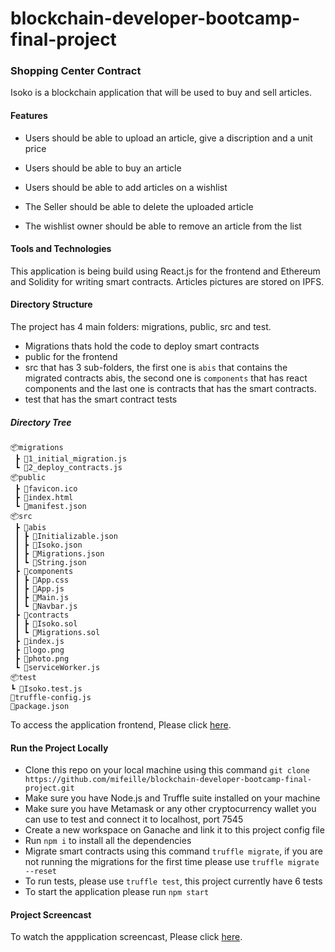 # blockchain-developer-bootcamp-final-project

### Shopping Center Contract
Isoko is a blockchain application that will be used to buy and sell articles.

#### Features

* Users should be able to upload an article, give a discription and a unit price

* Users should be able to buy an article

* Users should be able to add articles on a wishlist

* The Seller should be able to delete the uploaded article

* The wishlist owner should be able to remove an article from the list

#### Tools and Technologies
This application is being build using React.js for the frontend and Ethereum and Solidity for writing smart contracts.
Articles pictures are stored on IPFS.

#### Directory Structure
The project has 4 main folders: migrations, public, src and test.
* Migrations thats hold the code to deploy smart contracts
* public for the frontend
* src that has 3 sub-folders, the first one is `abis` that contains the migrated contracts abis,
  the second one is `components` that has react components and the last one is contracts that has the smart contracts.
* test that has the smart contract tests

##### Directory Tree
```
📦migrations
 ┣ 📜1_initial_migration.js
 ┗ 📜2_deploy_contracts.js
📦public
 ┣ 📜favicon.ico
 ┣ 📜index.html
 ┗ 📜manifest.json
📦src
 ┣ 📂abis
 ┃ ┣ 📜Initializable.json
 ┃ ┣ 📜Isoko.json
 ┃ ┣ 📜Migrations.json
 ┃ ┗ 📜String.json
 ┣ 📂components
 ┃ ┣ 📜App.css
 ┃ ┣ 📜App.js
 ┃ ┣ 📜Main.js
 ┃ ┗ 📜Navbar.js
 ┣ 📂contracts
 ┃ ┣ 📜Isoko.sol
 ┃ ┗ 📜Migrations.sol
 ┣ 📜index.js
 ┣ 📜logo.png
 ┣ 📜photo.png
 ┗ 📜serviceWorker.js
📦test
┗ 📜Isoko.test.js
📜truffle-config.js
📜package.json
 ```

To access the application frontend, Please click [here](https://mifeille.github.io/blockchain-developer-bootcamp-final-project/).


#### Run the Project Locally
* Clone this repo on your local machine using this command `git clone https://github.com/mifeille/blockchain-developer-bootcamp-final-project.git`
* Make sure you have Node.js and Truffle suite installed on your machine
* Make sure you have Metamask or any other cryptocurrency wallet you can use to test and connect it to localhost, port 7545
* Create a new workspace on Ganache and link it to this project config file
* Run `npm i` to install all the dependencies
* Migrate smart contracts using this command `truffle migrate`, if you are not running the migrations for the first time please use `truffle migrate --reset`
* To run tests, please use `truffle test`, this project currently have 6 tests
* To start the application please run `npm start`

#### Project Screencast

To watch the appplication screencast, Please click [here](https://www.loom.com/share/b33b0d3c055d440ca68d821fbd060f72).
